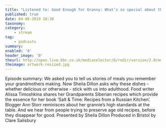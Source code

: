 ```yaml
---
title: "Listened to: Good Enough for Granny: What’s so special about the food our grandmothers cook?"
published: true
date: 04-08-2019 10:38
taxonomy:
category:
	- stream
tag:
	- podcasts
summary:
enabled: '0'
header_image: '0'
theurl: http://open.live.bbc.co.uk/mediaselector/6/redir/version/2.0/mediaset/audio-nondrm-download/proto/http/vpid/p07h9zk8.mp3
theimage: artwork-resized.jpg
--- 
```

Episode summary: We asked you to tell us stories of meals you remember your grandmothers making. Now Sheila Dillon asks why these dishes - whether delicious or otherwise - stick with us into adulthood. Food writer Alissa Timoshkina shares her Grandparents Siberian recipes which provide the essence for her book ‘Salt & Time: Recipes from a Russian Kitchen’. Blogger Ann Storr reminisces about her grannie’s high standards at the table. And we hear from people trying to preserve age old recipes, before they disappear for good. Presented by Sheila Dillon Produced in Bristol by Clare Salisbury

